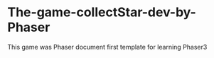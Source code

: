 # The-game-collectStar-dev-by-Phaser
This game was Phaser document first template for learning Phaser3
